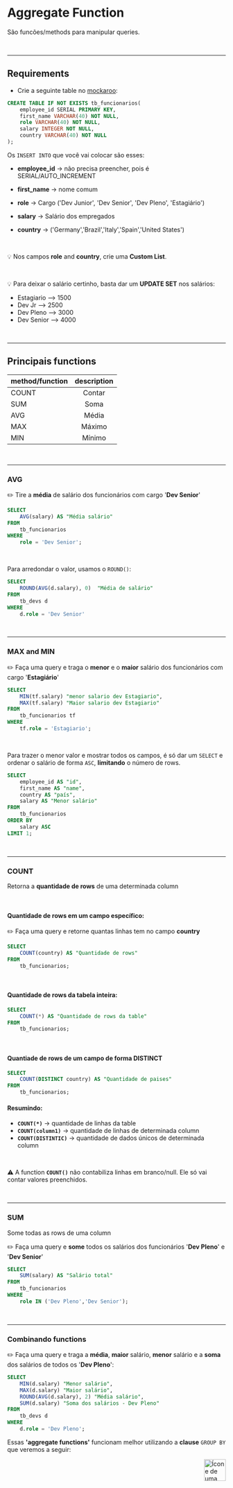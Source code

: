 #  Aggregate Function

São funcões/methods para manipular queries.

<br>
<hr>

## Requirements

* Crie a seguinte table no [mockaroo](https://www.mockaroo.com/):

```sql
CREATE TABLE IF NOT EXISTS tb_funcionarios(
    employee_id SERIAL PRIMARY KEY,
    first_name VARCHAR(40) NOT NULL,
    role VARCHAR(40) NOT NULL,
    salary INTEGER NOT NULL,
    country VARCHAR(40) NOT NULL
);
```

Os `INSERT INTO` que você vai colocar são esses:

* **employee_id** -> não precisa preencher, pois é SERIAL/AUTO_INCREMENT

* **first_name** -> nome comum

* **role** -> Cargo ('Dev Junior', 'Dev Senior', 'Dev Pleno', 'Estagiário')

* **salary** -> Salário dos empregados

* **country** -> ('Germany','Brazil','Italy','Spain','United States')

<br>

💡 Nos campos **role** and **country**, crie uma **Custom List**.

<br>

💡 Para deixar o salário certinho, basta dar um **UPDATE SET** nos salários:
    
- Estagiario --> 1500
- Dev Jr --> 2500
- Dev Pleno --> 3000
- Dev Senior --> 4000

<br>
<hr>

## Principais functions

| method/function | description |
| :---            | :---:       |
|COUNT            | Contar      |
|SUM              | Soma        |
|AVG              | Média       | 
|MAX              | Máximo      |
|MIN              | Mínimo      |


<br>
<hr>

### AVG
:pencil2: Tire a **média** de salário dos funcionários com cargo '**Dev Senior**'

```sql
SELECT
    AVG(salary) AS "Média salário"
FROM
    tb_funcionarios
WHERE
    role = 'Dev Senior';
```

<br>

Para arredondar o valor, usamos o `ROUND()`:

```sql
SELECT
    ROUND(AVG(d.salary), 0)  "Média de salário"
FROM
    tb_devs d
WHERE
    d.role = 'Dev Senior'
```

<br>
<hr>

### MAX and MIN
:pencil2: Faça uma query e traga o **menor** e o **maior** salário dos funcionários com cargo '**Estagiário**'

```sql
SELECT
    MIN(tf.salary) "menor salario dev Estagiario",
    MAX(tf.salary) "Maior salario dev Estagiario"
FROM
    tb_funcionarios tf
WHERE
    tf.role = 'Estagiario';
```

<br>

Para trazer o menor valor e mostrar todos os campos, é só dar um `SELECT` e ordenar o salário de forma `ASC`, **limitando** o número de rows.

```sql
SELECT
    employee_id AS "id",
    first_name AS "name",
    country AS "país",
    salary AS "Menor salário"
FROM
    tb_funcionarios
ORDER BY
    salary ASC
LIMIT 1;
```

<br>
<hr>

### COUNT
Retorna a **quantidade de rows** de uma determinada column

<br>

#### Quantidade de rows em um campo específico:
:pencil2: Faça uma query e retorne quantas linhas tem no campo **country**

```sql
SELECT
    COUNT(country) AS "Quantidade de rows"
FROM
    tb_funcionarios;
```

<br>

#### Quantidade de rows da tabela inteira:
```sql
SELECT
    COUNT(*) AS "Quantidade de rows da table"
FROM
    tb_funcionarios;
```

<br>

#### Quantiade de rows de um campo de forma DISTINCT

```sql
SELECT
    COUNT(DISTINCT country) AS "Quantidade de paises"
FROM
    tb_funcionarios;
```

#### Resumindo:

* **`COUNT(*)`** -> quantidade de linhas da table
* **`COUNT(column1)`** -> quantidade de linhas de determinada column
* **`COUNT(DISTINTIC)`** -> quantidade de dados únicos de determinada column


<br>

⚠️ A function **`COUNT()`** não contabiliza linhas em branco/null. Ele só vai contar valores preenchidos.

<br>
<hr>


### SUM
Some todas as rows de uma column


:pencil2: Faça uma query e **some** todos os salários dos funcionários '**Dev Pleno**' e '**Dev Senior**'

```sql
SELECT
    SUM(salary) AS "Salário total"
FROM
    tb_funcionarios
WHERE
    role IN ('Dev Pleno','Dev Senior');
```

<br>
<hr>


### Combinando functions

:pencil2: Faça uma query e traga a **média**, **maior** salário, **menor** salário e a **soma** dos salários de todos os '**Dev Pleno**':


```sql
SELECT
    MIN(d.salary) "Menor salário",
    MAX(d.salary) "Maior salário",
    ROUND(AVG(d.salary), 2) "Média salário",
    SUM(d.salary) "Soma dos salários - Dev Pleno"
FROM
    tb_devs d
WHERE
    d.role = 'Dev Pleno';
```

Essas **'aggregate functions'** funcionam melhor utilizando a **clause** `GROUP BY` que veremos a seguir:

<!-- Next Page Button -->
<a href="https://github.com/lGabrielDev/06.postgreSQL/blob/main/2.praticando/15.group_by.md">
    <img alt="Ícone de uma seta apontada para direita, representando um link para a próxima página" src="https://cdn-icons-png.flaticon.com/512/8875/8875266.png" width="50px" height="50px" align="right">
</a>